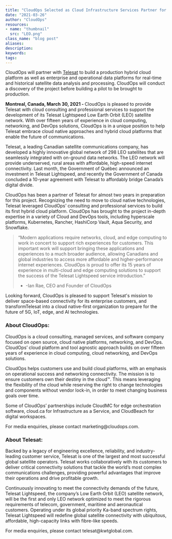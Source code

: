 ```yaml
---
title: "CloudOps Selected as Cloud Infrastructure Services Partner for the Development of Telesat Lightspeed LEO Network"
date: "2021-03-26"
author: "CloudOps"
resources:
- name: "thumbnail"
  src: "LEO.png"
class_name: "blog post"
aliases:
description:
keywords:
tags:
---
```


<p>CloudOps will partner with <a href="https://www.telesat.com/">Telesat</a> to build a production hybrid cloud platform as well as enterprise and operational data platforms for real-time and historical satellite data analysis and processing. CloudOps will conduct a discovery of the project before building a pilot to be brought to production.</p>

<p><b>Montreal, Canada, March 30, 2021 - </b>CloudOps is pleased to provide Telesat with cloud consulting and professional services to support the development of its Telesat Lightspeed Low Earth Orbit (LEO) satellite network. With over fifteen years of experience in cloud computing, networking, and DevOps solutions, CloudOps is in a unique position to help Telesat embrace cloud native approaches and hybrid cloud platforms that enable the future of communications.</p>

<p>Telesat, a leading Canadian satellite communications company, has developed a highly innovative global network of 298 LEO satellites that are seamlessly integrated with on-ground data networks. The LEO network will provide underserved, rural areas with affordable, high-speed internet connectivity.  Last month, the Government of Québec announced an investment in Telesat Lightspeed, and recently the Government of Canada concluded a 10-year agreement with Telesat to affordably bridge Canada’s digital divide.</p>

<p>CloudOps has been a partner of Telesat for almost two years in preparation for this project. Recognizing the need to move to cloud native technologies, Telesat leveraged CloudOps’ consulting and professional services to build its first hybrid cloud platform. CloudOps has brought to the project in-depth expertise in a variety of Cloud and DevOps tools, including hyperscale platforms, Kubernetes, Rancher, HashiCorp Vault, Aqua Security, and Snowflake.</p>

<blockquote>
<p>“Modern applications require networks, cloud, and edge computing to work in concert to support rich experiences for customers. This important work will support bringing these applications and experiences to a much broader audience, allowing Canadians and global industries to access more affordable and higher-performance internet experiences. CloudOps is proud to offer its 15 years of experience in multi-cloud and edge computing solutions to support the success of the Telesat Lightspeed service introduction.”

- -Ian Rae, CEO and Founder of CloudOps</p>
</blockquote>

<p>Looking forward, CloudOps is pleased to support Telesat's mission to deliver space-based connectivity for its enterprise customers, and transformTelesat into a cloud native-first organization to prepare for the future of 5G, IoT, edge, and AI technologies.</p>

<h3>About CloudOps:</h3>

<p>CloudOps is a cloud consulting, managed services, and software company focused on open source, cloud native platforms, networking, and DevOps. CloudOps’ cloud platform and tool agnostic approach builds on over fifteen years of experience in cloud computing, cloud networking, and DevOps solutions.</p>

<p>CloudOps helps customers use and build cloud platforms, with an emphasis on operational success and networking connectivity. The mission is to ensure customers own their destiny in the cloud™. This means leveraging the flexibility of the cloud while reserving the right to change technologies and components without vendor lock-in, in order to meet changing business goals over time.</p>

<p>Some of CloudOps’ partnerships include CloudMC for edge orchestration software, cloud.ca for Infrastructure as a Service, and CloudBeach for digital workspaces.</p>

<p>For media enquiries, please contact marketing@cloudops.com.</p>

<h3>About Telesat:</h3>

<p>Backed by a legacy of engineering excellence, reliability, and industry-leading customer service, Telesat is one of the largest and most successful global satellite operators. Telesat works collaboratively with its customers to deliver critical connectivity solutions that tackle the world’s most complex communications challenges, providing powerful advantages that improve their operations and drive profitable growth.</p>

<p>Continuously innovating to meet the connectivity demands of the future, Telesat Lightspeed, the company’s Low Earth Orbit (LEO) satellite network, will be the first and only LEO network optimized to meet the rigorous requirements of telecom, government, maritime and aeronautical customers. Operating under its global priority Ka-band spectrum rights, Telesat Lightspeed will redefine global satellite connectivity with ubiquitous, affordable, high-capacity links with fibre-like speeds.</p>

<p>For media enquiries, please contact telesat@kwtglobal.com.</p>
